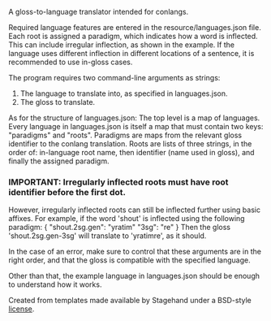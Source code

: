 A gloss-to-language translator intended for conlangs.

Required language features are entered in the resource/languages.json file. Each root is assigned a paradigm, which indicates how a word is inflected. This can include irregular inflection, as shown in the example. If the language uses different inflection in different locations of a sentence, it is recommended to use in-gloss cases.

The program requires two command-line arguments as strings:
1. The language to translate into, as specified in languages.json.
2. The gloss to translate.

As for the structure of languages.json: The top level is a map of languages. Every language in languages.json is itself a map that must contain two keys: "paradigms" and "roots". Paradigms are maps from the relevant gloss identifier to the conlang translation. Roots are lists of three strings, in the order of: in-language root name, then identifier (name used in gloss), and finally the assigned paradigm.

### IMPORTANT: Irregularly inflected roots must have root identifier before the first dot.

However, irregularly inflected roots can still be inflected further using basic affixes. For example, if the word 'shout' is inflected using the following paradigm:
{
    "shout.2sg.gen": "yratim"
    "3sg": "re"
}
Then the gloss 'shout.2sg.gen-3sg' will translate to 'yratimre', as it should.

In the case of an error, make sure to control that these arguments are in the right order, and that the gloss is compatible with the specified language.

Other than that, the example language in languages.json should be enough to understand how it works.

Created from templates made available by Stagehand under a BSD-style
[license](https://github.com/dart-lang/stagehand/blob/master/LICENSE).
